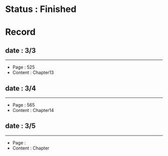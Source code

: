 # Status : Finished





# Record


## date : 3/3
-----------
- Page : 525
- Content : Chapter13



## date : 3/4
-----------
- Page : 565
- Content : Chapter14


## date : 3/5
-----------
- Page : 
- Content : Chapter
